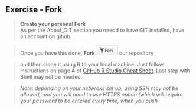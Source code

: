## Exercise - Fork
> **Create your personal Fork**  
> As per the About_GIT section you needd to have GIT installed, have an account on gihub. 

> Once you have this done, **Fork** ![](../Support/About_git_files/Fork.png) our repository

>and then clone it using R to your local machine. Just follow instructions on page **4** of [GitHub R Studio Cheat Sheet](http://www.audhalbritter.com/wp-content/uploads/2016/12/Github-%E2%80%93-R-studio-Cheat-Sheet.pdf). Last step with Shell may not be needed.

>*Note: depending on your netwroks set up, using SSH may not be allowed, and you will need to use HTTPS option (which will require your password to be entered every time, when you push*
